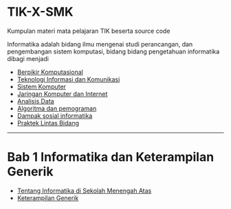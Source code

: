 # TIK-X-SMK
Kumpulan materi mata pelajaran TIK beserta source code 

Informatika adalah bidang ilmu mengenai studi perancangan, dan pengembangan sistem komputasi,
bidang bidang pengetahuan informatika dibagi menjadi 

- [Berpikir Komputasional](bk.md)
- [Teknologi Informasi dan Komunikasi](tik.md)
- [Sistem Komputer](sk.md)
- [Jaringan Komputer dan Internet](jki.md)
- [Analisis Data](ad.md)
- [Algoritma dan pemograman](ap.md)
- [Dampak sosial informatika](dsi.md)
- [Praktek Lintas Bidang](plb.md) 

---

# Bab 1 Informatika dan Keterampilan Generik

- [Tentang Informatika di Sekolah Menengah Atas](ti.md)
- [Keterampilan Generik](kg.md)
